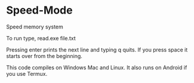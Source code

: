 # Speed-Mode
Speed memory system

To run type, read.exe file.txt

Pressing enter prints the next line and typing q quits. If you press space it starts over from the beginning.

This code compiles on Windows Mac and Linux. It also runs on Android if you use Termux.
